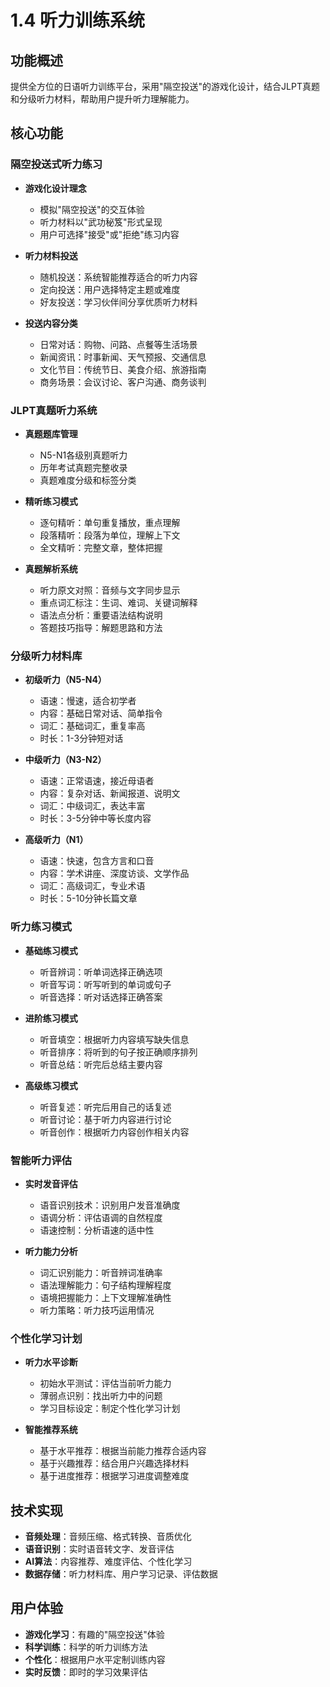 # 1.4 听力训练系统

## 功能概述
提供全方位的日语听力训练平台，采用"隔空投送"的游戏化设计，结合JLPT真题和分级听力材料，帮助用户提升听力理解能力。

## 核心功能

### 隔空投送式听力练习
- **游戏化设计理念**
  - 模拟"隔空投送"的交互体验
  - 听力材料以"武功秘笈"形式呈现
  - 用户可选择"接受"或"拒绝"练习内容
  
- **听力材料投送**
  - 随机投送：系统智能推荐适合的听力内容
  - 定向投送：用户选择特定主题或难度
  - 好友投送：学习伙伴间分享优质听力材料
  
- **投送内容分类**
  - 日常对话：购物、问路、点餐等生活场景
  - 新闻资讯：时事新闻、天气预报、交通信息
  - 文化节目：传统节日、美食介绍、旅游指南
  - 商务场景：会议讨论、客户沟通、商务谈判

### JLPT真题听力系统
- **真题题库管理**
  - N5-N1各级别真题听力
  - 历年考试真题完整收录
  - 真题难度分级和标签分类
  
- **精听练习模式**
  - 逐句精听：单句重复播放，重点理解
  - 段落精听：段落为单位，理解上下文
  - 全文精听：完整文章，整体把握
  
- **真题解析系统**
  - 听力原文对照：音频与文字同步显示
  - 重点词汇标注：生词、难词、关键词解释
  - 语法点分析：重要语法结构说明
  - 答题技巧指导：解题思路和方法

### 分级听力材料库
- **初级听力（N5-N4）**
  - 语速：慢速，适合初学者
  - 内容：基础日常对话、简单指令
  - 词汇：基础词汇，重复率高
  - 时长：1-3分钟短对话
  
- **中级听力（N3-N2）**
  - 语速：正常语速，接近母语者
  - 内容：复杂对话、新闻报道、说明文
  - 词汇：中级词汇，表达丰富
  - 时长：3-5分钟中等长度内容
  
- **高级听力（N1）**
  - 语速：快速，包含方言和口音
  - 内容：学术讲座、深度访谈、文学作品
  - 词汇：高级词汇，专业术语
  - 时长：5-10分钟长篇文章

### 听力练习模式
- **基础练习模式**
  - 听音辨词：听单词选择正确选项
  - 听音写词：听写听到的单词或句子
  - 听音选择：听对话选择正确答案
  
- **进阶练习模式**
  - 听音填空：根据听力内容填写缺失信息
  - 听音排序：将听到的句子按正确顺序排列
  - 听音总结：听完后总结主要内容
  
- **高级练习模式**
  - 听音复述：听完后用自己的话复述
  - 听音讨论：基于听力内容进行讨论
  - 听音创作：根据听力内容创作相关内容

### 智能听力评估
- **实时发音评估**
  - 语音识别技术：识别用户发音准确度
  - 语调分析：评估语调的自然程度
  - 语速控制：分析语速的适中性
  
- **听力能力分析**
  - 词汇识别能力：听音辨词准确率
  - 语法理解能力：句子结构理解程度
  - 语境把握能力：上下文理解准确性
  - 听力策略：听力技巧运用情况

### 个性化学习计划
- **听力水平诊断**
  - 初始水平测试：评估当前听力能力
  - 薄弱点识别：找出听力中的问题
  - 学习目标设定：制定个性化学习计划
  
- **智能推荐系统**
  - 基于水平推荐：根据当前能力推荐合适内容
  - 基于兴趣推荐：结合用户兴趣选择材料
  - 基于进度推荐：根据学习进度调整难度

## 技术实现
- **音频处理**：音频压缩、格式转换、音质优化
- **语音识别**：实时语音转文字、发音评估
- **AI算法**：内容推荐、难度评估、个性化学习
- **数据存储**：听力材料库、用户学习记录、评估数据

## 用户体验
- **游戏化学习**：有趣的"隔空投送"体验
- **科学训练**：科学的听力训练方法
- **个性化**：根据用户水平定制训练内容
- **实时反馈**：即时的学习效果评估 